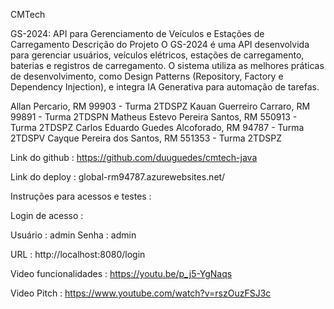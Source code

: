 CMTech

GS-2024: API para Gerenciamento de Veículos e Estações de Carregamento
Descrição do Projeto
O GS-2024 é uma API desenvolvida para gerenciar usuários, veículos elétricos, estações de carregamento, baterias e registros de carregamento.
O sistema utiliza as melhores práticas de desenvolvimento, como Design Patterns (Repository, Factory e Dependency Injection), e integra IA Generativa para automação de tarefas.

Allan Percario, RM 99903 - Turma 2TDSPZ
Kauan Guerreiro Carraro, RM 99891 - Turma 2TDSPN
Matheus Estevo Pereira Santos, RM 550913 - Turma 2TDSPZ
Carlos Eduardo Guedes Alcoforado, RM 94787 - Turma 2TDSPV
Cayque Pereira dos Santos, RM 551353 - Turma 2TDSPZ

Link do github : https://github.com/duuguedes/cmtech-java

Link do deploy : global-rm94787.azurewebsites.net/

Instruções para acessos e testes :

Login de acesso :

Usuário : admin
Senha : admin

URL : http://localhost:8080/login

Video funcionalidades : https://youtu.be/p_j5-YgNaqs

Video Pitch : https://www.youtube.com/watch?v=rszOuzFSJ3c


